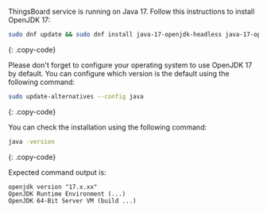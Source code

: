 ThingsBoard service is running on Java 17. Follow this instructions to install OpenJDK 17:

```bash
sudo dnf update && sudo dnf install java-17-openjdk-headless java-17-openjdk-devel
```
{: .copy-code}

Please don't forget to configure your operating system to use OpenJDK 17 by default. 
You can configure which version is the default using the following command:

```bash
sudo update-alternatives --config java
```
{: .copy-code}

You can check the installation using the following command:

```bash
java -version
```
{: .copy-code}

Expected command output is:

```text
openjdk version "17.x.xx"
OpenJDK Runtime Environment (...)
OpenJDK 64-Bit Server VM (build ...)
```
